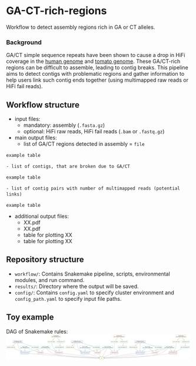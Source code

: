 # GA-CT-rich-regions

Workflow to detect assembly regions rich in GA or CT alleles.

### Background

GA/CT simple sequence repeats have been shown to cause a drop in HiFi coverage in the [human genome](https://www.biorxiv.org/content/10.1101/2021.05.26.445798v1) and [tomato genome](https://onlinelibrary.wiley.com/doi/10.1111/tpj.15690). These GA/CT-rich regions can be difficult to assemble, leading to contig breaks. This pipeline aims to detect contigs with problematic regions and gather information to help users link such contig ends together (using multimapped raw reads or HiFi fail reads).

## Workflow structure

- input files: 
	- mandatory: assembly (`.fasta.gz`)
	- optional: HiFi raw reads, HiFi fail reads (`.bam` or `.fastq.gz`)
- main output files:
	- list of GA/CT regions detected in assembly = `file`
```
example table
```
	- list of contigs, that are broken due to GA/CT
```
example table
```
	- list of contig pairs with number of multimapped reads (potential links)
```
example table
```
- additional output files:
	- XX.pdf
	- XX.pdf
	- table for plotting XX
	- table for plotting XX
	

## Repository structure

- `workflow/`: Contains Snakemake pipeline, scripts, environmental modules, and run command.
- `results/`: Directory where the output will be saved.
- `config/`: Contains `config.yaml` to specify cluster environment and `config_path.yaml` to specify input file paths.

## Toy example

DAG of Snakemake rules:
<img src="workflow/report/dag-04-07-2024.png" width="500"/>



